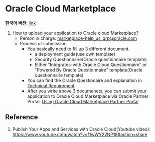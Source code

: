 # Oracle Cloud Marketplace

**한국어 버전**: [link](https://github.com/joungminko/oracle-cloud-marketplace/blob/master/README-kor.md)

1. How to upload your application to Oracle cloud Marketplace?
    - Person in charge: marketplace-help_us_grp@oracle.com
    - Process of submission
      - You basically need to fill up 3 different document.
        - a deployment guide(use own template)
        - Security Questionnaire(Oracle questionnaire template)
        - Either "Integrates-with Oracle Cloud Questionnaire" or "Powered By Oracle Questionnaire" template(Oracle questionnaire template)
      - You can find the Oracle Questionaire and explanation in [Technical Requirement](https://github.com/joungminko/oracle-cloud-marketplace/blob/master/technical-requirement.md)
      - After you write above 3 documenets, you can submit your application to Oracle Cloud Marketplace via Oracle Partner Portal. [Using Oracle Cloud Marketplace Partner Portal](https://github.com/joungminko/oracle-cloud-marketplace/blob/master/publisher-application.md)


## Reference
1. Publish Your Apps and Services with Oracle Cloud(Youtube video): https://www.youtube.com/watch?v=f1wWY22NP18#action=share
